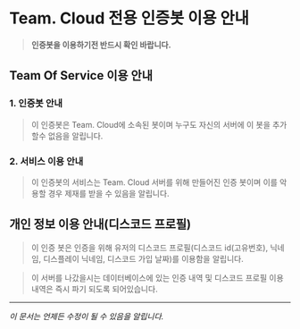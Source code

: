 # Team. Cloud 전용 인증봇 이용 안내

> **인증봇을 이용하기전 반드시 확인 바랍니다.**
## Team Of Service 이용 안내
### 1. 인증봇 안내
> 이 인증봇은 Team. Cloud에 소속된 봇이며 누구도 자신의 서버에 이 봇을 추가 할수 없음을 알립니다.
### 2. 서비스 이용 안내
> 이 인증봇의 서비스는 Team. Cloud 서버를 위해 만들어진 인증 봇이며 이를 악용할 경우 제재를 받을 수 있음을 알립니다.

## 개인 정보 이용 안내(디스코드 프로필)
> 이 인증 봇은 인증을 위해 유저의 디스코드 프로필(디스코드 id(고유번호), 닉네임, 디스플레이 닉네임, 디스코드 가입 날짜)를 이용함을 알립니다.

> 이 서버를 나갔을시는 데이터베이스에 있는 인증 내역 및 디스코드 프로필 이용 내역은 즉시 파기 되도록 되어있습니다.
***

_이 문서는 언제든 수정이 될 수 있음을 알립니다._
